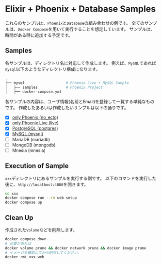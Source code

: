# Elixir + Phoenix + Database Samples

これらのサンプルは、`Phoenix`と`Database`の組み合わせの例です。
全てのサンプルは、`Docker Compose`を用いて実行することを想定しています。
サンプルは、時間がある時に追加する予定です。

## Samples

各サンプルは、ディレクトリ名に対応して作成します。
例えば、`MySQL`であれば`mysql`以下のようなディレクトリ構成になります。

```bash
.
├── mysql                   # Phoenix Live + MySQL Sample
│   ├── samples             # Phoenix Project
│   ├── docker-compose.yml
```

各サンプルの内容は、ユーザ情報(名前とEmail)を登録して一覧する単純なものです。
作成したあるいは作成したいサンプルは以下の通りです。

- [x] [only Phoenix (no_ecto)](./no_ecto.jp.md)
- [x] [only Phoenix Live (live)](./live.jp.md)
- [x] [PostgreSQL (postgres)](./postgres.jp.md)
- [x] [MySQL (mysql)](./mysql.jp.md)
- [ ] MariaDB (mariadb)
- [ ] MongoDB (mongodb)
- [ ] Mnesia (mnesia)

## Execution of Sample

`xxx`ディレクトリにあるサンプルを実行する例です。
以下のコマンドを実行した後に、`http://localhost:4000`を開きます。

```sh
cd xxx
docker compose run --rm web setup
docker compose up
```

## Clean Up

作成された`Volume`などを削除します。

```sh
docker compose down
# 必要があれば
docker volume prune && docker network prune && docker image prune
# イメージを確認してから削除してください。
docker rmi xxx_web
```
